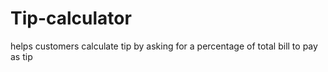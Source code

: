 # Tip-calculator
helps customers calculate tip by asking for a percentage of total bill to pay as tip
